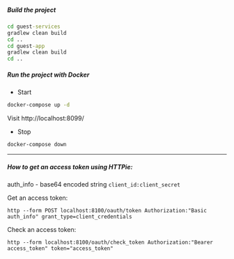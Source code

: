 ##### Build the project
```cmd
cd guest-services
gradlew clean build
cd ..
cd guest-app
gradlew clean build
cd ..
```

##### Run the project with Docker
- Start
```cmd
docker-compose up -d
```
Visit http://localhost:8099/
- Stop
```cmd
docker-compose down
```

---
##### How to get an access token using HTTPie:  

auth_info - base64 encoded string `client_id:client_secret`

Get an access token:  
```
http --form POST localhost:8100/oauth/token Authorization:"Basic auth_info" grant_type=client_credentials
```

Check an access token:  
```
http --form localhost:8100/oauth/check_token Authorization:"Bearer access_token" token="access_token"
```
